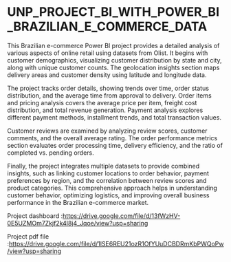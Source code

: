 # UNP_PROJECT_BI_WITH_POWER_BI_BRAZILIAN_E_COMMERCE_DATA

This Brazilian e-commerce Power BI project provides a detailed analysis of various aspects of online retail using datasets from Olist. It begins with customer demographics, visualizing customer distribution by state and city, along with unique customer counts. The geolocation insights section maps delivery areas and customer density using latitude and longitude data.

The project tracks order details, showing trends over time, order status distribution, and the average time from approval to delivery. Order items and pricing analysis covers the average price per item, freight cost distribution, and total revenue generation. Payment analysis explores different payment methods, installment trends, and total transaction values.

Customer reviews are examined by analyzing review scores, customer comments, and the overall average rating. The order performance metrics section evaluates order processing time, delivery efficiency, and the ratio of completed vs. pending orders.

Finally, the project integrates multiple datasets to provide combined insights, such as linking customer locations to order behavior, payment preferences by region, and the correlation between review scores and product categories. This comprehensive approach helps in understanding customer behavior, optimizing logistics, and improving overall business performance in the Brazilian e-commerce market.

Project dashboard :https://drive.google.com/file/d/13fWzHV-0E5UZMOm7Zkjf2k4l8j4_Jqoe/view?usp=sharing

Project pdf file :https://drive.google.com/file/d/1lSE6REU21ozR1OfYUuDCBDRmKbPWQoPw/view?usp=sharing


